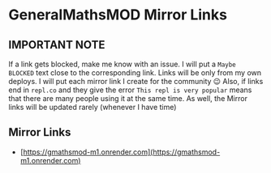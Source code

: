 # GeneralMathsMOD Mirror Links

## IMPORTANT NOTE
If a link gets blocked, make me know with an issue. I will put a `Maybe BLOCKED` text close to the corresponding link. Links will be only from my own deploys. I will put each mirror link I create for the community 😉
Also, if links end in `repl.co` and they give the error `This repl is very popular` means that there are many people using it at the same time.
As well, the Mirror links will be updated rarely (whenever I have time)

## Mirror Links
- [https://gmathsmod-m1.onrender.com](https://gmathsmod-m1.onrender.com)

